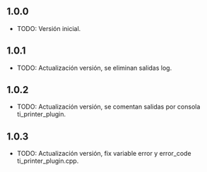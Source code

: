 ## 1.0.0
* TODO: Versión inicial.
## 1.0.1
* TODO: Actualización versión, se eliminan salidas log.
## 1.0.2
* TODO: Actualización versión, se comentan salidas por consola ti_printer_plugin.
## 1.0.3
* TODO: Actualización versión, fix variable error y error_code ti_printer_plugin.cpp.